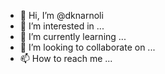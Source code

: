 - 👋 Hi, I’m @dknarnoli
- 👀 I’m interested in ...
- 🌱 I’m currently learning ...
- 💞️ I’m looking to collaborate on ...
- 📫 How to reach me ...

<!---
dknarnoli/dknarnoli is a ✨ special ✨ repository because its `README.md` (this file) appears on your GitHub profile.
You can click the Preview link to take a look at your changes.
--->
